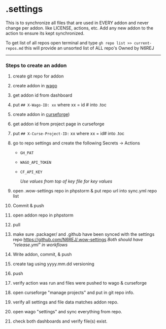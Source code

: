 # .settings

This is to synchronize all files that are used in EVERY addon and never change per addon.
like LICENSE, actions, etc.
Add any new addon to the action to ensure its kept synchronized.

To get list of all repos open terminal and type
```gh repo list >> current-repos.md```
this will provide an unsorted list of ALL repo's Owned by N6REJ

<hr>


### Steps to create an addon

1. create git repo for addon
3. create addon in [wago](https://https://addons.wago.io/developers)
4. get addon id from dashboard
5. put ```## X-Wago-ID: xx``` where xx = id # into .toc
6. create addon in [curseforge](https://authors.curseforge.com/dashboard))
7. get addon id from project page in curseforge
8. put ```## X-Curse-Project-ID:``` xx where xx = id# into .toc
9. go to repo settings and create the following Secrets -> Actions

   - ```GH_PAT```
   - ```WAGO_API_TOKEN```
   - ```CF_API_KEY```

     *Use values from top of key file for key values*
10. open .wow-settings repo in phpstorm & put repo url into sync.yml repo list
11. Commit & push
12. open addon repo in phpstorm
13. pull
14. make sure .packager/ and .github have been synced with the settings repo https://github.com/N6REJ/.wow-settings
    *Both should have "release.yml" in workflows*
15. Write addon, commit, & push
16. create tag using yyyy.mm.dd versioning
17. push
18. verify action was run and files were pushed to wago & curseforge
19. open curseforge "manage projects" and put in git repo info.
20. verify all settings and file data matches addon repo.
21. open wago "settings" and sync everything from repo.
22. check both dashboards and verify file\(s\) exist.
